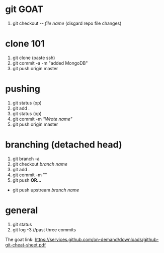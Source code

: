 # git GOAT
1. git checkout -- *file name* (disgard repo file changes)

# clone 101
1. git clone (paste ssh)
2. git commit -a -m "added MongoDB"
3. git push origin master

# pushing
1. git status (op)
2. git add .
3. git status (op)
4. git commit -m *"Wrote name"*
5. git push origin master

# branching (detached head)
1. git branch -a
2. git checkout *branch name*
3. git add .
4. git commit -m ""
5. git push **OR...**
-  git push upstream *branch name*

# general
1. git status
2. git log -3 //past three commits


The goat link:
https://services.github.com/on-demand/downloads/github-git-cheat-sheet.pdf

